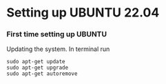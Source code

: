 # Setting up UBUNTU 22.04

### First time setting up UBUNTU 
Updating the system. In terminal run
```
sudo apt-get update
sudo apt-get upgrade
sudo apt-get autoremove

```
